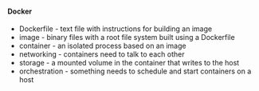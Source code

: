 #### Docker

 * Dockerfile - text file with instructions for building an image
 * image - binary files with a root file system built using a Dockerfile
 * container - an isolated process based on an image
 * networking - containers need to talk to each other
 * storage - a mounted volume in the container that writes to the host
 * orchestration - something needs to schedule and start containers on a host